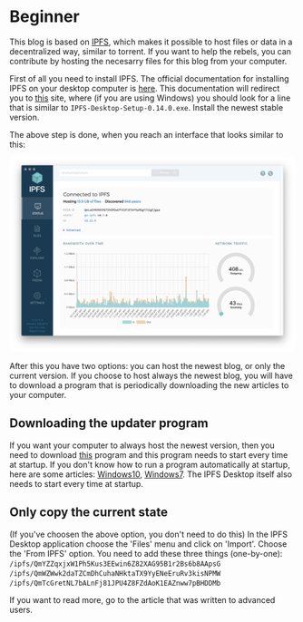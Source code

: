 # Beginner

This blog is based on [IPFS](https://en.wikipedia.org/wiki/InterPlanetary_File_System), which makes it possible to host files or data in a decentralized way, similar to torrent. If you want to help the rebels, you can contribute by hosting the necesarry files for this blog from your computer.

First of all you need to install IPFS. The official documentation for installing IPFS on your desktop computer is [here](https://docs.ipfs.io/install/ipfs-desktop/). This documentation will redirect you to [this](https://github.com/ipfs/ipfs-desktop/releases) site, where (if you are using Windows) you should look for a line that is similar to `IPFS-Desktop-Setup-0.14.0.exe`.  Install the newest stable version.

The above step is done, when you reach an interface that looks similar to this:

![IPFS Desktop](desktop-status.png)

After this you have two options: you can host the newest blog, or only the current version. If you choose to host always the newest blog, you will have to download a program that is periodically downloading the new articles to your computer.

## Downloading the updater program

If you want your computer to always host the newest version, then you need to download [this](ipfs-blog-daemon) program and this program needs to start every time at startup. If you don't know how to run a program automatically at startup, here are some articles: [Windows10](https://www.howtogeek.com/228467/how-to-make-a-program-run-at-startup-on-any-computer/), [Windows7](https://www.groovypost.com/howto/windows-7-make-programs-run-automatically-during-startup/). The IPFS Desktop itself also needs to start every time at startup.


## Only copy the current state

(If you've choosen the above option, you don't need to do this) In the IPFS Desktop application choose the 'Files' menu and click on 'Import'. Choose the 'From IPFS' option. You need to add these three things (one-by-one):
`/ipfs/QmYZZqxjxW1Ph5Kus3EEwin6Z82XAG95B1r2Bs6b8AApsG`
`/ipfs/QmWZWwk2daTZCmDhCuhaNHktaTX9YyENeEruRv3kisNPMW`
`/ipfs/QmTcGretNL7bALnFj81JPU4Z8FZdAoK1EAZnww7pBHDDMb`

If you want to read more, go to the article that was written to advanced users.